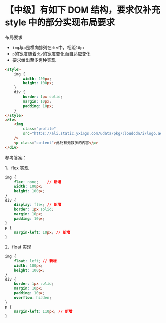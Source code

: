 # 【中级】有如下 DOM 结构，要求仅补充 style 中的部分实现布局要求

布局要求

- `img`与`p`是横向排列在`div`中，相距`10px`
- `p`的宽度随着`div`的宽度变化而自适应变化
- 要求给出至少两种实现

```html
<style>
    img {
        width: 100px;
        height: 100px;
    }
    div {
        border: 1px solid;
        margin: 10px;
        padding: 10px;
    }
</style>
<div>
    <img
        class="profile"
        src="https://ali.static.yximgs.com/udata/pkg/cloudcdn/i/logo.ade3814.svg"
    />
    <p class="content">此处有无数多的内容</p>
</div>
```

参考答案：

1、flex 实现

```css
img {
    flex: none;    // 新增
    width: 100px;
    height: 100px;
}
div {
    display: flex; // 新增
    border: 1px solid;
    margin: 10px;
    padding: 10px;
}
p {
    margin-left: 10px; // 新增
}
```

2、float 实现

```css
img {
    float: left; // 新增
    width: 100px;
    height: 100px;
}
div {
    border: 1px solid;
    margin: 10px;
    padding: 10px;
    overflow: hidden;
}
p {
    margin-left: 110px; // 新增
}
```

